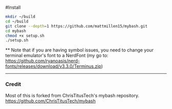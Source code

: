 #Install
```bash
mkdir ~/build
cd ~/build
git clone --depth=1 https://github.com/mattmillen15/mybash.git
cd mybash
chmod +x setup.sh
./setup.sh
```
** Note that if you are having symbol issues, you need to change your terminal emulator's font to a NerdFont (my go to: https://github.com/ryanoasis/nerd-fonts/releases/download/v3.3.0/Terminus.zip)
___


### Credit
Most of this is forked from ChrisTitusTech's mybash repository. https://github.com/ChrisTitusTech/mybash
